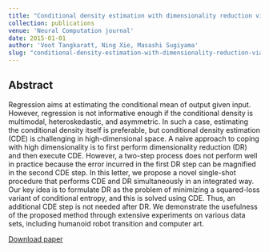 ```yaml
---
title: "Conditional density estimation with dimensionality reduction via squared-loss conditional entropy minimization"
collection: publications
venue: 'Neural Computation journal'
date: 2015-01-01
author: 'Voot Tangkaratt, Ning Xie, Masashi Sugiyama'
slug: "conditional-density-estimation-with-dimensionality-reduction-via-squared-loss-conditional-entropy-minimization"
---
```


<div>
<h2>Abstract</h2>
<p>
Regression aims at estimating the conditional mean of output given input. However, regression is not informative enough if the conditional density is multimodal, heteroskedastic, and asymmetric. In such a case, estimating the conditional density itself is preferable, but conditional density estimation (CDE) is challenging in high-dimensional space. A naive approach to coping with high dimensionality is to first perform dimensionality reduction (DR) and then execute CDE. However, a two-step process does not perform well in practice because the error incurred in the first DR step can be magnified in the second CDE step. In this letter, we propose a novel single-shot procedure that performs CDE and DR simultaneously in an integrated way. Our key idea is to formulate DR as the problem of minimizing a squared-loss variant of conditional entropy, and this is solved using CDE. Thus, an additional CDE step is not needed after DR. We demonstrate the usefulness of the proposed method through extensive experiments on various data sets, including humanoid robot transition and computer art.
</p>
</div>

[Download paper](https://www.mitpressjournals.org/doi/full/10.1162/NECO_a_00683)
